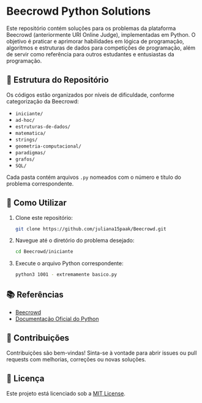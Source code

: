 
# Beecrowd Python Solutions

Este repositório contém soluções para os problemas da plataforma Beecrowd (anteriormente URI Online Judge), implementadas em Python. O objetivo é praticar e aprimorar habilidades em lógica de programação, algoritmos e estruturas de dados para competições de programação, além de servir como referência para outros estudantes e entusiastas da programação.

## 📁 Estrutura do Repositório

Os códigos estão organizados por níveis de dificuldade, conforme categorização da Beecrowd:

- `iniciante/`
- `ad-hoc/`
- `estruturas-de-dados/`
- `matematica/`
- `strings/`
- `geometria-computacional/`
- `paradigmas/`
- `grafos/`
- `SQL/`

Cada pasta contém arquivos `.py` nomeados com o número e título do problema correspondente.

## 🚀 Como Utilizar

1. Clone este repositório:

   ```bash
   git clone https://github.com/juliana15paak/Beecrowd.git
   ```

2. Navegue até o diretório do problema desejado:

   ```bash
   cd Beecrowd/iniciante
   ```

3. Execute o arquivo Python correspondente:

   ```bash
   python3 1001 - extremamente basico.py
   ```

## 📚 Referências

- [Beecrowd](https://www.beecrowd.com.br/)
- [Documentação Oficial do Python](https://docs.python.org/3/)

## 🤝 Contribuições

Contribuições são bem-vindas! Sinta-se à vontade para abrir issues ou pull requests com melhorias, correções ou novas soluções.

## 📄 Licença

Este projeto está licenciado sob a [MIT License](LICENSE).
